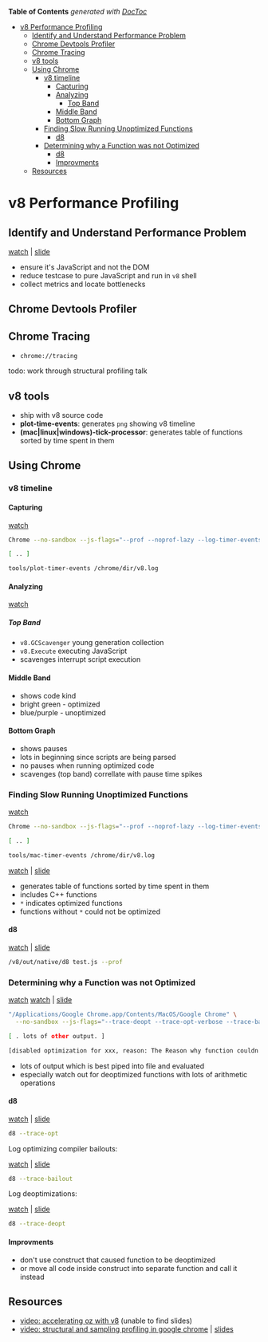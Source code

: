 <!-- START doctoc generated TOC please keep comment here to allow auto update -->
<!-- DON'T EDIT THIS SECTION, INSTEAD RE-RUN doctoc TO UPDATE -->
**Table of Contents**  *generated with [DocToc](http://doctoc.herokuapp.com/)*

- [v8 Performance Profiling](#v8-performance-profiling)
  - [Identify and Understand Performance Problem](#identify-and-understand-performance-problem)
  - [Chrome Devtools Profiler](#chrome-devtools-profiler)
  - [Chrome Tracing](#chrome-tracing)
  - [v8 tools](#v8-tools)
  - [Using Chrome](#using-chrome)
    - [v8 timeline](#v8-timeline)
      - [Capturing](#capturing)
      - [Analyzing](#analyzing)
        - [Top Band](#top-band)
      - [Middle Band](#middle-band)
      - [Bottom Graph](#bottom-graph)
    - [Finding Slow Running Unoptimized Functions](#finding-slow-running-unoptimized-functions)
      - [d8](#d8)
    - [Determining why a Function was not Optimized](#determining-why-a-function-was-not-optimized)
      - [d8](#d8-1)
      - [Improvments](#improvments)
  - [Resources](#resources)

<!-- END doctoc generated TOC please keep comment here to allow auto update -->

# v8 Performance Profiling

## Identify and Understand Performance Problem

[watch](http://youtu.be/UJPdhx5zTaw?t=40m1s) | [slide](http://v8-io12.appspot.com/index.html#83)

- ensure it's JavaScript and not the DOM
- reduce testcase to pure JavaScript and run in `v8` shell
- collect metrics and locate bottlenecks

## Chrome Devtools Profiler

## Chrome Tracing

- `chrome://tracing`

todo: work through structural profiling talk

## v8 tools

- ship with v8 source code
- **plot-time-events**: generates `png` showing v8 timeline
- **(mac|linux|windows)-tick-processor**: generates table of functions sorted by time spent in them


## Using Chrome

### v8 timeline

#### Capturing

[watch](http://youtu.be/VhpdsjBUS3g?t=24m26s)

```sh
Chrome --no-sandbox --js-flags="--prof --noprof-lazy --log-timer-events"

[ .. ]

tools/plot-timer-events /chrome/dir/v8.log
```

#### Analyzing

[watch](http://youtu.be/VhpdsjBUS3g?t=25m00s)

##### Top Band

- `v8.GCScavenger` young generation collection
- `v8.Execute` executing JavaScript
- scavenges interrupt script execution

#### Middle Band

- shows code kind
- bright green - optimized
- blue/purple - unoptimized

#### Bottom Graph

- shows pauses
- lots in beginning since scripts are being parsed
- no pauses when running optimized code
- scavenges (top band) correllate with pause time spikes

### Finding Slow Running Unoptimized Functions

[watch](http://youtu.be/VhpdsjBUS3g?t=27m55s)

```sh
Chrome --no-sandbox --js-flags="--prof --noprof-lazy --log-timer-events"

[ .. ]

tools/mac-timer-events /chrome/dir/v8.log
```

[watch](http://youtu.be/UJPdhx5zTaw?t=42m33s) | [slide](http://v8-io12.appspot.com/index.html#88)

- generates table of functions sorted by time spent in them
- includes C++ functions
- `*` indicates optimized functions
- functions without `*` could not be optimized

#### d8

[watch](http://youtu.be/UJPdhx5zTaw?t=40m53s) | [slide](http://v8-io12.appspot.com/index.html#84)

```sh
/v8/out/native/d8 test.js --prof
```

### Determining why a Function was not Optimized

[watch](http://youtu.be/VhpdsjBUS3g?t=29m00s)
[watch](http://youtu.be/UJPdhx5zTaw?t=39m30s) | [slide](http://v8-io12.appspot.com/index.html#81)

```sh
"/Applications/Google Chrome.app/Contents/MacOS/Google Chrome" \
  --no-sandbox --js-flags="--trace-deopt --trace-opt-verbose --trace-bailout"

[ . lots of other output. ]

[disabled optimization for xxx, reason: The Reason why function couldn't be optimized]
```

- lots of output which is best piped into file and evaluated
- especially watch out for deoptimized functions with lots of arithmetic operations

#### d8

[watch](http://youtu.be/UJPdhx5zTaw?t=35m12s) | [slide](http://v8-io12.appspot.com/index.html#69)

```sh
d8 --trace-opt
```

Log optimizing compiler bailouts:

[watch](http://youtu.be/UJPdhx5zTaw?t=36m24s) | [slide](http://v8-io12.appspot.com/index.html#73)

```sh
d8 --trace-bailout
```

Log deoptimizations:


[watch](http://youtu.be/UJPdhx5zTaw?t=39m12s) | [slide](http://v8-io12.appspot.com/index.html#80)

```sh
d8 --trace-deopt
```

#### Improvments

- don't use construct that caused function to be deoptimized
- or move all code inside construct into separate function and call it instead

## Resources

- [video: accelerating oz with v8](https://www.youtube.com/watch?v=VhpdsjBUS3g) (unable to find slides)
- [video: structural and sampling profiling in google chrome](https://www.youtube.com/watch?v=nxXkquTPng8) |
  [slides](https://www.igvita.com/slides/2012/structural-and-sampling-javascript-profiling-in-chrome.pdf)

